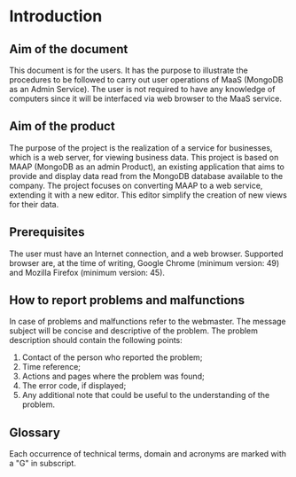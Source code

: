 # Introduction
## Aim of the document
This document is for the users. It has the purpose to illustrate the procedures to be followed to carry out user operations of MaaS (MongoDB as an Admin Service). The user is not required to have any knowledge of computers since it will be interfaced via web browser to the MaaS service.

## Aim of the product
The purpose of the project is the realization of a service for businesses, which is a web server, for viewing business data. This project is based on MAAP (MongoDB as an admin Product), an existing application that aims to provide and display data read from the MongoDB database available to the company. The project focuses on converting MAAP to a web service, extending it with a new editor. This editor simplify the creation of new views for their data.

## Prerequisites
The user must have an Internet connection, and a web browser. Supported browser are, at the time of writing, Google Chrome (minimum version: 49) and Mozilla Firefox (minimum version: 45).

## How to report problems and malfunctions
In case of problems and malfunctions refer to the webmaster. The message subject will
be concise and descriptive of the problem. The problem description should contain
the following points:

1. Contact of the person who reported the problem;
2. Time reference;
3. Actions and pages where the problem was found;
4. The error code, if displayed;
5. Any additional note that could be useful to the understanding of the problem.



## Glossary
Each occurrence of technical terms, domain and acronyms are marked with a "G" in subscript.




